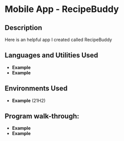 <h1>Mobile App - RecipeBuddy</h1>


<h2>Description</h2>
Here is an helpful app I created called RecipeBuddy
<br />


<h2>Languages and Utilities Used</h2>

- <b>Example</b> 
- <b>Example</b>

<h2>Environments Used </h2>

- <b>Example</b> (21H2)

<h2>Program walk-through:</h2>

- <b>Example</b> 
- <b>Example</b>
